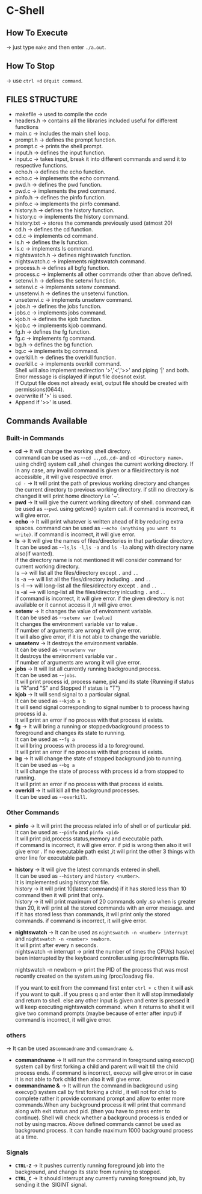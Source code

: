 # C-Shell
## How To Execute 
-> just type `make`  and then enter `./a.out`. 
## How To Stop 
-> use `ctrl +d` or`quit command`.

## FILES STRUCTURE 
- makefile      -> used to compile the code 
- headers.h     -> contains all the libraries included useful for different functions
- main.c        -> includes the main shell loop.
- prompt.h      -> defines the prompt function.
- prompt.c      -> prints the shell prompt.
- input.h       -> defines the input function.
- input.c       -> takes input, break it into different commands and send it to respective functions.
- echo.h        -> defines the echo function.
- echo.c        -> implements the echo command.
- pwd.h         -> defines the pwd function.
- pwd.c         -> implements the pwd command.
- pinfo.h       -> defines the pinfo function.
- pinfo.c       -> implements the pinfo command.
- history.h     -> defines the history function.
- history.c     -> implements the history command.
- history.txt   -> stores the commands previously used (atmost 20)
- cd.h          -> defines the cd function.
- cd.c          -> implements cd command.
- ls.h          -> defines the ls function.
- ls.c          -> implements ls command.
- nightswatch.h -> defines nightswatch function.
- nightswatch.c -> implements nightswatch command.
- process.h     -> defines all bgfg function.
- process.c     -> implements all other commands other than above defined.
- setenvi.h     -> defines the setenvi function.
- setenvi.c     -> implements setenv command.
- unsetenvi.h   -> defines the unsetenvi function.
- unsetenvi.c   -> implements unsetenv command.
- jobs.h        -> defines the jobs function.
- jobs.c        -> implements jobs command.
- kjob.h        -> defines the kjob function.
- kjob.c        -> implements kjob command.
- fg.h          -> defines the fg function.
- fg.c          -> implements fg command.
- bg.h          -> defines the bg function.
- bg.c          -> implements bg command.
- overkill.h    -> defines the overkill function.
- overkill.c    -> implements overkill command.
\
Shell will also implement redirection '>','<','>>' and piping '|' and both.\
Error message is displayed if input file doesnot exist.\
If Output file does not already exist, output file should be created with permissions(0644).
- overwrite if '>' is used.
- Append if '>>' is used.

## Commands Available 
### Built-in Commands 
- **cd**       -> It will change the working shell directory.\
             command can be used as --`cd ..`,`cd.`,`cd~` and `cd <Directory name>`.\
	     using chdir() system call ,shell changes the current working directory. If in any case, any invalid command is given or a file/directory is not 
	     accessible , it will give respective error.\
	    `cd -` -> It will print the path of previous working directory and changes the current directory to previous working directory.
		if still no directory is changed it will print home directory i.e '~'. 
- **pwd**      -> It will give the current working directory of shell. command can be used as --`pwd`. using getcwd() system call. if command is incorrect, it will 
             give error.
- **echo**     -> It will print whatever is written ahead of it by reducing extra spaces.
	     command can be used as --`echo (anything you want to write)`.
	     if command is incorrect, it will give error.
- **ls**       -> It will give the names of files/directories in that particular directory.\
	 				It can be used as --`ls`,`ls -l`,`ls -a` and `ls -la` along with directory name also(if wanted).\
	 				if the directory name is not mentioned it will consider command for current working directory.\
	 				ls    	--> will list all the files/directory except `.` and `..`\
	 				ls -a   --> will list all the files/directory including `.` and `..`\
	 				ls -l   --> will long-list all the files/directory except `.` and `..`\
	 				ls -al  --> will long-list all the files/directory inlcuding `.` and `..`\
	 				if command is incorrect, it will give error. if the given directory is not available or it cannot access it ,it will give 
					error.
- **setenv**   -> It changes the value of environment variable.\
					It can be used as --`setenv var [value]`\
					It changes the environment variable var to value .\
					If number of arguments are wrong it will give error.\
					It will also give error, if it is not able to change the variable.
- **unsetenv**   -> It destroys the environment variable.\
					It can be used as --`unsetenv var`\
					It destroys the environment variable var .\
					If number of arguments are wrong it will give error.
- **jobs**       -> It will list all currently running background process.\
					It can be used as --`jobs`.\
					It will print process id, process name, pid and its state {Running if status is "R"and "S" and Stopped If status is "T"}
- **kjob**       -> It will send signal to a particular signal.\
					It can be used as --`kjob a b`\
					It will send signal corresponding to signal number b to process having process id a.\
					It will print an error if no process with that process id exists.
- **fg**         -> It will bring a running or stoppedvbackground process to foreground and changes its state to running.\
					It can be used as --`fg a`\
					It will bring process with process id a to foreground.\
					It will print an error if no process with that process id exists.
- **bg**         -> It will change the state of stopped background job to running.\
					It can be used as --`bg a`\
					It will change the state of process with process id a from stopped to running.\
					It will print an error if no process with that process id exists.
- **overkill**   -> It will kill all the background processes.\
					It can be used as --`overkill`.
					
### Other Commands 
- **pinfo** 		-> It will print the process related info of shell or of particular pid.\
 						It can be used as --`pinfo` and `pinfo <pid>`\
 						It will print pid,process status,memory and executable path.\
 						if command is incorrect, it will give error. if pid is wrong then also it will give error .
 						If no executable path exist ,it will print the other 3 things with error line for executable path.
- **history**     -> It will give the latest commands entered in shell.\
 				    	It can be used as --`history` and `history <number>`.\
 				    	It is implemented using history.txt file.\
 				    	history  -> it will print 10(latest commands) if it has stored less than 10 command then it will print that only.\
 				    	history <number> -> it will print maximum of 20 commands only .so when <number> is greater than 20, it will print all the
						stored commands with an error message. and if it has stored less than <number> commands, it will print only the 
						stored commands. if command is incorrect, it will give error.
	
-  **nightswatch** -> It can be used as `nightswatch -n <number> interrupt` and `nightswatch -n <number> newborn`.\
 				        It will print after every n seconds.\
 	nightswatch -n <number> interrupt  -> print the number of times the CPU(s) has(ve) been interrupted by the keyboard controller.using /proc/interrupts file. 
	
	nightswatch -n <number> newborn   -> print the PID of the process that was most recently created on the system.using  /proc/loadavg file. 
       
    If you want to exit from the command first enter `ctrl + c` then it will ask if you want to quit . if you press q 
						and enter then it will stop immediately and return to shell. else any other input is given and enter is pressed it 
						will keep executing nightswatch command. when it returns to shell it will give two command prompts (maybe because
						of enter after input) if command is incorrect, it will give error.
	
### others  
-> It can be used as`commandname` and `commandname &`.
- **commandname** -> It will run the command in foreground using execvp() system call by first 
 							forking a child and parent will wait till the child process ends.
 							if command is incorrect, execvp will give error.or in case it is not able to fork child 
 							then also it will give error.
- **commandname &** -> It will run the command in background using execvp() system call by first
 						 	forking a child , it will not for child to complete rather it provide command prompt and 
 						 	allow to enter more commands.When any background process it will print that command along with exit status 
							and pid. (then you have to press enter to continue).
 						 	Shell will check whether a background process is ended or not by using macros.
 						 	Above defined commands cannot be used as background process.
 						 	It can handle maximum 1000 background process at a time.
	
### Signals  
- **`CTRL-Z`** -> It pushes currently running foreground job into the background, and change its state from running to stopped.
- **`CTRL_C`** -> It should interrupt any currently running foreground job, by sending it the ​ SIGINT​ signal.

